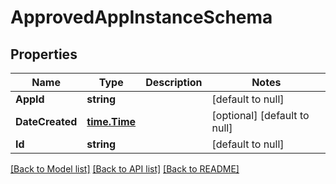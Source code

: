 # ApprovedAppInstanceSchema

## Properties
Name | Type | Description | Notes
------------ | ------------- | ------------- | -------------
**AppId** | **string** |  | [default to null]
**DateCreated** | [**time.Time**](time.Time.md) |  | [optional] [default to null]
**Id** | **string** |  | [default to null]

[[Back to Model list]](../README.md#documentation-for-models) [[Back to API list]](../README.md#documentation-for-api-endpoints) [[Back to README]](../README.md)


